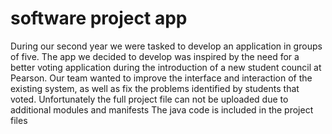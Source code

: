 # software project app
 
During our second year we were tasked to develop an application in groups of five.
The app we decided to develop was inspired by the need for a better voting application
during the introduction of a new student council at Pearson. Our team wanted to improve the
interface and interaction of the existing system, as well as fix the problems identified
by students that voted.
Unfortunately the full project file can not be uploaded due to additional modules and manifests
The java code is included in the project files
